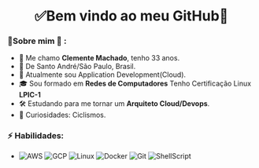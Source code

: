 <h1 align="center"> 
	✅Bem vindo ao meu GitHub🚀
</h1>

### 👦Sobre mim :seedling: : 
- 👋 Me chamo **Clemente Machado**, tenho 33 anos.
- 📌  De Santo André/São Paulo, Brasil.
- 💼 Atualmente sou Application Development(Cloud).
- 🎓 Sou formado em **Redes de Computadores** Tenho Certificação Linux **LPIC-1** 
- 🛠️ Estudando para me tornar um **Arquiteto Cloud/Devops**.
- 🔭 Curiosidades: Ciclismos.


### ⚡ Habilidades:
- ![AWS](https://img.shields.io/badge/-AWS-orange) ![GCP](https://img.shields.io/badge/-GCP-yellowgreen) ![Linux](https://img.shields.io/badge/-Linux-lightgrey) ![Docker](https://img.shields.io/badge/-Docker-blue) ![Git](https://img.shields.io/badge/-Git-F05032?&logo=git&logoColor=FFFFFF) ![ShellScript](https://img.shields.io/badge/-ShellScript-red)
